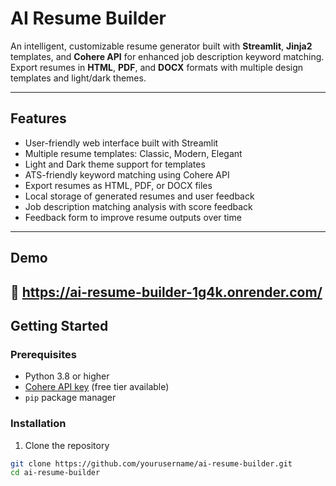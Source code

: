 # AI Resume Builder

An intelligent, customizable resume generator built with **Streamlit**, **Jinja2** templates, and **Cohere API** for enhanced job description keyword matching. Export resumes in **HTML**, **PDF**, and **DOCX** formats with multiple design templates and light/dark themes.

---

## Features

- User-friendly web interface built with Streamlit
- Multiple resume templates: Classic, Modern, Elegant
- Light and Dark theme support for templates
- ATS-friendly keyword matching using Cohere API
- Export resumes as HTML, PDF, or DOCX files
- Local storage of generated resumes and user feedback
- Job description matching analysis with score feedback
- Feedback form to improve resume outputs over time

---

## Demo
🔗 https://ai-resume-builder-1g4k.onrender.com/
---

## Getting Started

### Prerequisites

- Python 3.8 or higher
- [Cohere API key](https://cohere.ai/) (free tier available)
- `pip` package manager

### Installation

1. Clone the repository

```bash
git clone https://github.com/yourusername/ai-resume-builder.git
cd ai-resume-builder
